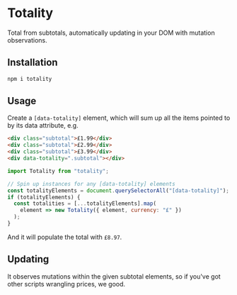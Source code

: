 # Totality

Total from subtotals, automatically updating in your DOM with mutation observations.

## Installation

```bash
npm i totality
```

## Usage

Create a `[data-totality]` element, which will sum up all the items pointed to by its data attribute, e.g.

```html
<div class="subtotal">£1.99</div>
<div class="subtotal">£2.99</div>
<div class="subtotal">£3.99</div>
<div data-totality=".subtotal"></div>
```

```js
import Totality from "totality";

// Spin up instances for any [data-totality] elements
const totalityElements = document.querySelectorAll("[data-totality]");
if (totalityElements) {
  const totalities = [...totalityElements].map(
    element => new Totality({ element, currency: "£" })
  );
}
```

And it will populate the total with `£8.97`.

## Updating

It observes mutations within the given subtotal elements, so if you've got other scripts wrangling prices, we good.
